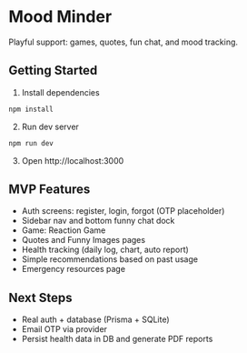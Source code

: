 # Mood Minder

Playful support: games, quotes, fun chat, and mood tracking.

## Getting Started

1) Install dependencies

```bash
npm install
```

2) Run dev server

```bash
npm run dev
```

3) Open http://localhost:3000

## MVP Features
- Auth screens: register, login, forgot (OTP placeholder)
- Sidebar nav and bottom funny chat dock
- Game: Reaction Game
- Quotes and Funny Images pages
- Health tracking (daily log, chart, auto report)
- Simple recommendations based on past usage
- Emergency resources page

## Next Steps
- Real auth + database (Prisma + SQLite)
- Email OTP via provider
- Persist health data in DB and generate PDF reports